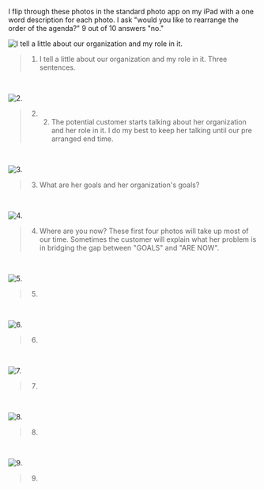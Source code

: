 I flip through these photos in the standard photo app on my iPad with a one word description for each photo. I ask "would you like to rearrange the order of the agenda?" 9 out of 10 answers "no." 
 

![I tell a little about our organization and my role in it.](http://photos-d.ak.instagram.com/hphotos-ak-prn/10326584_281882358648163_1979255148_n.jpg)

> 1. I tell a little about our organization and my role in it. Three sentences.

<br />

![2.](http://photos-e.ak.instagram.com/hphotos-ak-prn/10362256_236302276577940_375058090_n.jpg)

> 2. 2. The potential customer starts talking about her organization and her role in it. I do my best to keep her talking until our pre arranged end time.

<br />

![3. ](http://photos-f.ak.instagram.com/hphotos-ak-prn/924377_410439169099357_1427135916_n.jpg)

> 3. What are her goals and her organization's goals? 

<br />

![4. ](http://photos-e.ak.instagram.com/hphotos-ak-prn/925496_295102020655900_1149333439_n.jpg)

> 4. Where are you now? These first four photos will take up most of our time. Sometimes the customer will explain what her problem is in bridging the gap between "GOALS" and "ARE NOW". 

<br />

![5. ](http://photos-c.ak.instagram.com/hphotos-ak-prn/1168852_739706389386226_2004069829_n.jpg)

> 5. 

<br />

![6. ](http://photos-g.ak.instagram.com/hphotos-ak-prn/923978_732803406771718_1872217354_n.jpg)

> 6. 

<br />

![7. ](http://photos-d.ak.instagram.com/hphotos-ak-frc/1742791_463754097101875_1743184789_n.jpg)

> 7. 

<br />

![8. ](http://photos-h.ak.instagram.com/hphotos-ak-ash/10358376_793904697294479_959716765_n.jpg)

> 8. 

<br />

![9. ](http://photos-a.ak.instagram.com/hphotos-ak-prn/10401814_516875338435080_547715930_n.jpg)

> 9. 

